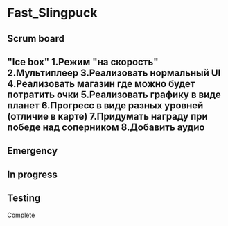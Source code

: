 # Fast_Slingpuck

Scrum board
---------------------
"Ice box"
1.Режим "на скорость"
2.Мультиплеер
3.Реализовать нормальный UI
4.Реализовать магазин где можно будет потратить очки
5.Реализовать графику в виде планет
6.Прогресс в виде разных уровней (отличие в карте)
7.Придумать награду при победе над соперником
8.Добавить аудио
---------------------
Emergency
---------------------
In progress
---------------------
Testing
---------------------
Complete
